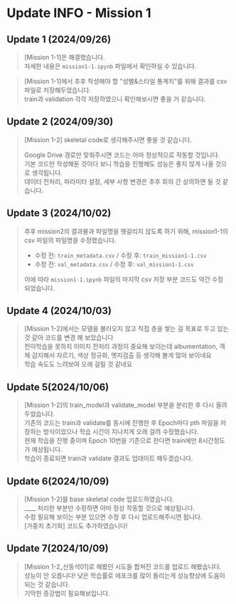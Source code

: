 # Update INFO - Mission 1

## Update 1 (2024/09/26)
> [Mission 1-1]은 해결했습니다.<br>
> 자세한 내용은 `mission1-1.ipynb` 파일에서 확인하실 수 있습니다.

> [Mission 1-1]에서 추후 작성해야 할 "성별&스타일 통계치"를 위해 결과를 csv 파일로 저장해두었습니다.<br>
> train과 validation 각각 저장하였으니 확인해보시면 좋을 거 같습니다.

## Update 2 (2024/09/30)
> [Mission 1-2] skeletal code로 생각해주시면 좋을 것 같습니다.<br>
>
> Google Drive 경로만 맞춰주시면 코드는 아마 정상적으로 작동할 것입니다.<br>
> 기본 코드만 작성해둔 것이다 보니 학습을 진행해도 성능은 좋지 않게 나올 것으로 생각됩니다.<br>
> 데이터 전처리, 파라미터 설정, 세부 사항 변경은 추후 회의 간 상의하면 될 것 같습니다. 


## Update 3 (2024/10/02)
> 추후 mission2의 결과물과 파일명을 헷갈리지 않도록 하기 위해, mission1-1의 csv 파일의 파일명을 수정했습니다.<br>
> - 수정 전: `train_metadata.csv` / 수정 후: `train_mission1-1.csv`
> - 수정 전: `val_metadata.csv` / 수정 후: `val_mission1-1.csv`
>
> 이에 따라 `mission1-1.ipynb` 파일의 마지막 csv 저장 부분 코드도 약간 수정 되었습니다.

## Update 4 (2024/10/03)
> [Mission 1-2]에서는 모델을 불러오지 않고 직접 층을 쌓는 걸 목표로 두고 있는 것 같아 코드를 변경 해 보았습니다<br>
> 전이학습을 못하지 이미지 전처리 과정이 중요해 보이는데 albumentation, 객체 감지해서 자르기, 색상 정규화, 엣지검출 등 생각해 볼게 많아 보이네요<br>
> 학습 속도도 느려보여 오래 걸릴 것 같네요


## Update 5(2024/10/06)
> [Mission 1-2]의 train_model과 validate_model 부분을 분리한 후 다시 올려두었습니다.<br>
> 기존의 코드는 train과 validate를 동시에 진행한 후 Epoch마다 pth 파일을 저장하는 방식이었으나 학습 시간이 지나치게 오래 걸려 수정했습니다.<br>
> 현재 학습을 진행 중이며 Epoch 10번을 기준으로 한다면 train에만 8시간정도가 예상됩니다.<br>
> 학습이 종료되면 train과 validate 결과도 업데이트 해두겠습니다.<br>


## Update 6(2024/10/09)
> [Mission 1-2]를 base skeletal code 업로드하였습니다.<br>
> ____ 처리한 부분만 수정하면 아마 정상 작동할 것으로 예상됩니다.<br>
> 수정 필요해 보이는 부분 있으면 수정 후 다시 업로드해주시면 됩니다.<br>
> [가중치 초기화] 코드도 추가하였습니다!

## Update 7(2024/10/09)
> [Mission 1-2_신동석01]로 해봤던 시도들 합쳐진 코드를 업로드 해봤습니다. <br>
> 성능이 안 오릅니다! 낮은 학습률로 에포크를 많이 돌리는게 성능향상에 도움이 되는 것 같습니다. <br>
> 기막힌 증강법이 필요해보입니다. <br>